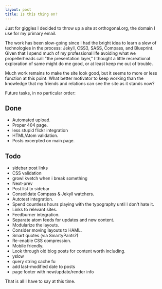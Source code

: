 ```yaml
---
layout: post
title: Is this thing on?
---
```

Just for giggles I decided to throw up a site at orthogonal.org, the domain I use for my primary email.

The work has been slow-going since I had the bright idea to learn a slew of technologies in the process:  Jekyll, CSS3, SASS, Compass, and Blueprint.  Given that I spend much of my professional life avoiding what we propellerheads call "the presentation layer," I thought a little recreational exploration of same might do me good, or at least keep me out of trouble.

Much work remains to make the site look good, but it seems to more or less function at this point.  What better motivator to keep working than the knowledge that my friends and relations can see the site as it stands now?

Future tasks, in no particular order:

## Done
* Automated upload.
* Proper 404 page.
* less stupid flickr integration
* HTML/Atom validation.
* Posts excerpted on main page.

## Todo
* sidebar post links
* CSS validation
* growl kvetch when i break something
* Next-prev
* Post list to sidebar
* Consolidate Compass & Jekyll watchers.
* Autotest integration.
* Spend countless hours playing with the typography until I don't hate it.
* Links to relevant sites.
* Feedburner integration.
* Separate atom feeds for updates and new content.
* Modularize the layouts.
* Consider moving layouts to HAML.
* Smart quotes (via SmartyPants?)
* Re-enable CSS compression.
* Mobile friendly.
* Look through old blog posts for content worth including.
* yslow
* query string cache fu
* add last-modified date to posts
* page footer with new/update/render info

That is all I have to say at this time.

